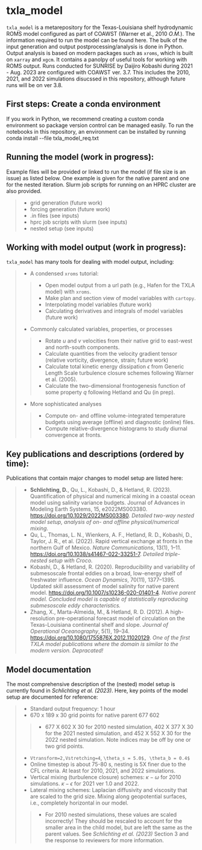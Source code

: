 # txla_model
```txla_model``` is a metarepository for the Texas-Louisiana shelf hydrodynamic ROMS model configured as part of COAWST (Warner et al., 2010 *O.M.*). The information required to run the model can be found here. The bulk of the input generation and output postprocessing/analysis is done in Python. Output analysis is based on modern packages such as ```xroms```, which is built on ```xarray``` and ```xgcm```. It contains a panolpy of useful tools for working with ROMS output. Runs conducted for SUNRISE by Daijiro Kobashi during 2021 - Aug. 2023 are configured with COAWST ver. 3.7.  This includes the 2010, 2021, and 2022 simulations disucssed in this repository, although future runs will be on ver 3.8.
## First steps: Create a conda environment
If you work in Python, we recommend creating a custom conda environment so package version control can be managed easily. To run the notebooks in this repository, an environment can be installed by running
    conda install --file txla_model_req.txt
## Running the model (work in progress):
Example files will be provided or linked to run the model (if file size is an issue) as listed below. One example is given for the native parent and one for the nested iteration. Slurm job scripts for running on an HPRC cluster are also provided.
> - grid generation (future work)
> - forcing generation (future work)
> - .in files (see inputs)
> - hprc job scripts with slurm (see inputs)
> - nested setup (see inputs)
## Working with model output (work in progress):
```txla_model``` has many tools for dealing with model output, including:
> - A condensed ```xroms``` tutorial:
> > - Open model output from a url path (e.g., Hafen for the TXLA model) with ```xroms```.
> > - Make plan and section view of model variables with ```cartopy```.
> > - Interpolating model variables (future work)
> > - Calculating derivatives and integrals of model variables (future work)
> - Commonly calculated variables, properties, or processes
> > - Rotate $u$ and $v$ velocities from their native grid to east-west and north-south components.
> > - Calculate quantities from the velocity gradient tensor (relative vorticity, divergence, strain; future work)
> > - Calculate total kinetic energy dissipation $\epsilon$ from Generic Length Scale turbulence closure schemes following Warner et al. (2005).
> > - Calculate the two-dimensional frontogenesis function of some property $q$ following Hetland and Qu (in prep).
> - More sophisticated analyses
> > - Compute on- and offline volume-integrated temperature budgets using average (offline) and diagnostic (online) files.
> > - Compute relative-divergence histograms to study diurnal convergence at fronts.
## Key publications and descriptions (ordered by time):
Publications that contain major changes to model setup are listed here:
> - **Schlichting, D.**, Qu, L., Kobashi, D., & Hetland, R. (2023). Quantification of physical and numerical mixing in a coastal ocean model using salinity variance budgets. Journal of Advances in Modeling Earth Systems, 15, e2022MS003380. https://doi.org/10.1029/2022MS003380. *Detailed two-way nested model setup, analysis of on- and offline physical/numerical mixing.*
> - Qu, L., Thomas, L. N., Wienkers, A. F., Hetland, R. D., Kobashi, D., Taylor, J. R., et al. (2022). Rapid vertical exchange at fronts in the northern Gulf of Mexico. *Nature Communications*, 13(1), 1–11. https://doi.org/10.1038/s41467-022-33251-7. *Detailed triple-nested setup with Croco.*
> - Kobashi, D., & Hetland, R. (2020). Reproducibility and variability of submesoscale frontal eddies on a broad, low-energy shelf of freshwater influence. *Ocean Dynamics*, 70(11), 1377–1395. Updated skill assessment of model salinity for native parent model. https://doi.org/10.1007/s10236-020-01401-4. *Native parent model. Concluded model is capable of statistically reproducing submesoscale eddy characteristics.*
> - Zhang, X., Marta-Almeida, M., & Hetland, R. D. (2012). A high-resolution pre-operational forecast model of circulation on the Texas-Louisiana continental shelf and slope. *Journal of Operational Oceanography*, 5(1), 19–34. https://doi.org/10.1080/1755876X.2012.11020129. *One of the first TXLA model publications where the domain is similar to the modern version. Depracated!*
## Model documentation
The most comprehensive description of the (nested) model setup is currently found in *Schlichting et al. (2023)*. Here, key points of the model setup are documented for reference:
> - Standard output frequency: 1 hour
> - 670 x 189 x 30 grid points for native parent 677 602
> > - 677 X 602 X 30 for 2010 nested simulation, 402 X 377 X 30 for the 2021 nested simulation, and 452 X 552 X 30 for the 2022 nested simulation. Note indices may be off by one or two grid points. 
> - ```Vtransform=2,Vstretching=4```, ```\theta_s = 5.0$, \theta_b = 0.4$```
> - Online timestep is about 75-80 s, nesting is 5X finer due to the CFL criteria. At least for 2010, 2021, and 2022 simulations.
> - Vertical mixing (turbulence closure) schemes: $\kappa-\omega$ for 2010 simulations. $\kappa-\epsilon$ for 2021 ver 1.0 and 2022.
> - Lateral mixing schemes: Laplacian diffusivity and viscosity that are scaled to the grid size. Mixing along geopotential surfaces, i.e., completely horizontal in our model.
> > - For 2010 nested simulations, these values are scaled incorrectly! They should be rescaled to account for the smaller area in the child model, but are left the same as the parent values. See *Schlichting et al. (2023)* Section 3 and the response to reviewers for more information.
